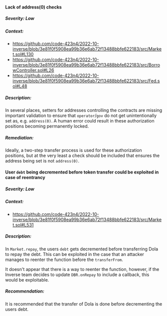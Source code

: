 #### Lack of address(0) checks

##### Severity: Low

##### Context:

- https://github.com/code-423n4/2022-10-inverse/blob/3e81f0f5908ea99b36e6ab72f13488bbfe622183/src/Market.sol#L130
- https://github.com/code-423n4/2022-10-inverse/blob/3e81f0f5908ea99b36e6ab72f13488bbfe622183/src/BorrowController.sol#L26
- https://github.com/code-423n4/2022-10-inverse/blob/3e81f0f5908ea99b36e6ab72f13488bbfe622183/src/Fed.sol#L48

##### Description:

In several places, setters for addresses controlling the contracts are missing important validation to ensure that `operator`/`gov` do not get unintentionally set as, e.g. `address(0)`. A human error could result in these authorization positions becoming permanently locked.

##### Remediation:

Ideally, a two-step transfer process is used for these authorization positions, but at the very least a check should be included that ensures the address being set is not `address(0)`.

#### User `debt` being decremented before token transfer could be exploited in case of reentrancy

##### Severity: Low

##### Context:

- https://github.com/code-423n4/2022-10-inverse/blob/3e81f0f5908ea99b36e6ab72f13488bbfe622183/src/Market.sol#L531

##### Description:

In `Market.repay`, the users `debt` gets decremented before transferring Dola to repay the debt. This can be exploited in the case that an attacker manages to reenter the function before the `transferFrom`.

It doesn't appear that there is a way to reenter the function, however, if the Inverse team decides to update `DBR.onRepay` to include a callback, this would be exploitable.

##### Recommendation:

It is recommended that the transfer of Dola is done before decrementing the users debt.